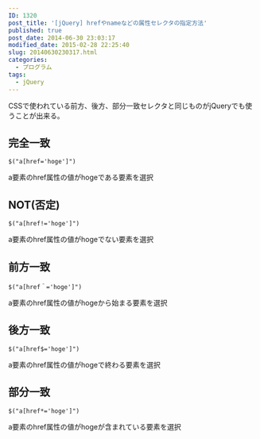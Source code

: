 ```yaml
---
ID: 1320
post_title: '[jQuery] hrefやnameなどの属性セレクタの指定方法'
published: true
post_date: 2014-06-30 23:03:17
modified_date: 2015-02-28 22:25:40
slug: 20140630230317.html
categories:
  - プログラム
tags:
  - jQuery
---
```

CSSで使われている前方、後方、部分一致セレクタと同じものがjQueryでも使うことが出来る。

<!--more-->

## 完全一致

```language-js
$("a[href='hoge']")
```

a要素のhref属性の値がhogeである要素を選択

## NOT(否定)

```language-js
$("a[href!='hoge']")
```

a要素のhref属性の値がhogeでない要素を選択

## 前方一致

```language-js
$("a[href＾='hoge']")
```

a要素のhref属性の値がhogeから始まる要素を選択

## 後方一致

```language-js
$("a[href$='hoge']")
```

a要素のhref属性の値がhogeで終わる要素を選択

## 部分一致

```language-js
$("a[href*='hoge']")
```

a要素のhref属性の値がhogeが含まれている要素を選択